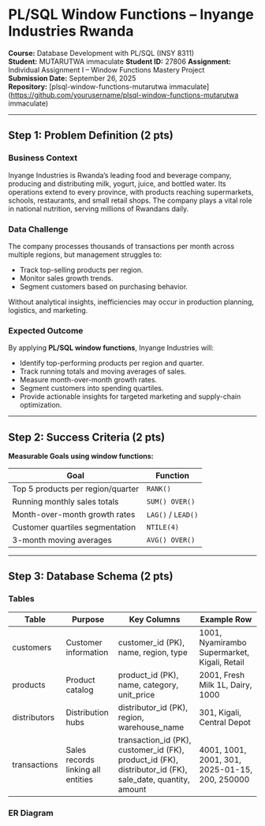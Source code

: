 # PL/SQL Window Functions – Inyange Industries Rwanda

**Course:** Database Development with PL/SQL (INSY 8311)  
**Student:** MUTARUTWA immaculate 
**Student ID:** 27806 
**Assignment:** Individual Assignment I – Window Functions Mastery Project  
**Submission Date:** September 26, 2025  
**Repository:** [plsql-window-functions-mutarutwa immaculate](https://github.com/yourusername/plsql-window-functions-mutarutwa immaculate)  

---

## Step 1: Problem Definition (2 pts)

### Business Context
Inyange Industries is Rwanda’s leading food and beverage company, producing and distributing milk, yogurt, juice, and bottled water. Its operations extend to every province, with products reaching supermarkets, schools, restaurants, and small retail shops. The company plays a vital role in national nutrition, serving millions of Rwandans daily.

### Data Challenge
The company processes thousands of transactions per month across multiple regions, but management struggles to:  
- Track top-selling products per region.  
- Monitor sales growth trends.  
- Segment customers based on purchasing behavior.  

Without analytical insights, inefficiencies may occur in production planning, logistics, and marketing.

### Expected Outcome
By applying **PL/SQL window functions**, Inyange Industries will:  
- Identify top-performing products per region and quarter.  
- Track running totals and moving averages of sales.  
- Measure month-over-month growth rates.  
- Segment customers into spending quartiles.  
- Provide actionable insights for targeted marketing and supply-chain optimization.

---

## Step 2: Success Criteria (2 pts)

**Measurable Goals using window functions:**

| Goal | Function |
|------|---------|
| Top 5 products per region/quarter | `RANK()` |
| Running monthly sales totals | `SUM() OVER()` |
| Month-over-month growth rates | `LAG()` / `LEAD()` |
| Customer quartiles segmentation | `NTILE(4)` |
| 3-month moving averages | `AVG() OVER()` |

---

## Step 3: Database Schema (2 pts)

### Tables

| Table | Purpose | Key Columns | Example Row |
|-------|---------|------------|------------|
| customers | Customer information | customer_id (PK), name, region, type | 1001, Nyamirambo Supermarket, Kigali, Retail |
| products | Product catalog | product_id (PK), name, category, unit_price | 2001, Fresh Milk 1L, Dairy, 1000 |
| distributors | Distribution hubs | distributor_id (PK), region, warehouse_name | 301, Kigali, Central Depot |
| transactions | Sales records linking all entities | transaction_id (PK), customer_id (FK), product_id (FK), distributor_id (FK), sale_date, quantity, amount | 4001, 1001, 2001, 301, 2025-01-15, 200, 250000 |

### ER Diagram
